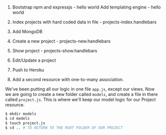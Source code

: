1. Bootstrap npm and expressjs - hello world
  Add templating engine - hello world
1. Index projects with hard coded data in file - projects-index.handlebars
1. Add MongoDB
1. Create a new project - projects-new.handlebars
1. Show project - projects-show.handlebars
1. Edit/Update a project
1. Push to Heroku

1. Add a second resource with one-to-many association.


We've been putting all our logic in one file `app.js`, except our views. Now we are going to create a new folder called `models`, and create a file in there called `project.js`. This is where we'll keep our model logic for our Project resource.

```bash
$ mkdir models
$ cd models
$ touch project.js
$ cd .. # TO RETURN TO THE ROOT FOLDER OF OUR PROJECT
```
